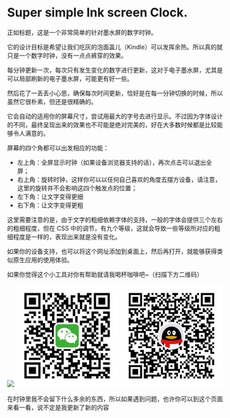 Super simple Ink screen Clock.
===

正如标题，这是一个非常简单的针对墨水屏的数字时钟。

它的设计目标是希望让我们吃灰的泡面盖儿（Kindle）可以发挥余热。所以真的就只是一个数字时钟，没有一点点裤穿的效果。

每分钟更新一次，每次只有发生变化的数字进行更新，这对于电子墨水屏，尤其是可以局部刷新的电子墨水屏，可能更有好一些。

然后花了一丢丢小心思，确保每次时间更新，恰好是在每一分钟切换的时候，所以虽然它很朴素，但还是很精确的。

它会自动的适用你的屏幕尺寸，尝试用最大的字号去进行显示。不过因为字体设计的不同，最终呈现出来的效果也不可能是绝对完美的，好在大多数时候都是比较能够令人满意的。

屏幕的四个角都可以出发相应的功能：

* 左上角：全屏显示时钟（如果设备浏览器支持的话），再次点击可以退出全屏；
* 右上角：旋转时钟，这样你可以以任何自己喜欢的角度去摆方设备，请注意，这里的旋转并不会影响这四个触发点的位置；
* 左下角：让文字变得更细
* 右下角：让文字变得更粗

这里需要注意的是，由于文字的粗细依赖字体的支持，一般的字体会提供三个左右的粗细程度，但在 CSS 中的调节，有九个等级，这就会导致一些等级所对应的粗细程度是一样的，表现出来就是没有变化。

如果你的设备支持，也可以将这个网址添加到桌面上，然后再打开，就能够获得类似原生应用的使用体验。

如果你觉得这个小工具对你有帮助就请我喝杯咖啡吧~（扫描下方二维码）

![](./AliPay-240.png)
![](./WePay-240.jpg)
![](./QQPay-240.jpg)

在时钟里我不会留下什么多余的东西，所以如果遇到问题，也许你可以到这个页面来看一看，说不定是我更新了新的内容